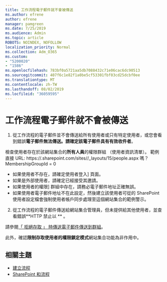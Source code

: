 ```yaml
---
title: 工作流程電子郵件就不會被傳送
ms.author: efrene
author: efrene
manager: pamgreen
ms.date: 7/25/2019
ms.audience: Admin
ms.topic: article
ROBOTS: NOINDEX, NOFOLLOW
localization_priority: Normal
ms.collection: Adm_O365
ms.custom:
- "5200020"
- "1586"
ms.openlocfilehash: 783bf0a5721aa5db7088432c71e06cac6dc90513
ms.sourcegitcommit: 407f6c1e82f1a0be5cf53301fbf03cd25dcbf0ee
ms.translationtype: MT
ms.contentlocale: zh-TW
ms.lasthandoff: 08/02/2019
ms.locfileid: "36059595"
---
```

# <a name="workflow-email-is-not-being-sent"></a>工作流程電子郵件就不會被傳送

1. 從工作流程的電子郵件並不會傳送給所有使用者或只有特定使用者，或您會看到錯誤**電子郵件無法傳送。請確定該電子郵件具有有效收件者**。

檢查使用者存在於該網站集合的**所有人員**的權限群組 （使用者資訊清單）。  範例直接 URL: https://<tenant>.sharepoint.com/sites/<sitename>/_layouts/15/people.aspx 嗎？MembershipGroupId = 0

- 如果使用者不存在，請確定使用者登入] 頁面。 
- 如果是外部使用者，請確定已經接受其邀請。
- 如果使用者的權限] 群組中存在，請務必電子郵件地址正確無誤。
- 如果使用者電子郵件地址不在此設定，然後建立該使用者可從的 SharePoint 使用者設定檔會強制使用者帳戶同步處理至這個網站集合的範例警示。
 
2. 從工作流程的電子郵件傳送給網站集合管理員，但未提供給其他使用者，並查看錯誤**HTTP 禁止以<spam> <spam> ** <spam> <spam>。
 

請參閱[「 拒絕存取 」 時傳送電子郵件傳送到群組](https://docs.microsoft.com/sharepoint/support/server-admin/access-denied-when-send-an-email-to-groups)。

此外，確認**限制存取使用者的權限鎖定模式**網站集合功能為非作用中。

## <a name="related-topics"></a>相關主題
- [建立流程](https://support.office.com/article/Create-a-flow-for-a-list-or-library-in-SharePoint-Online-or-OneDrive-for-Business-a9c3e03b-0654-46af-a254-20252e580d01) 
- [SharePoint 和流程](https://flow.microsoft.com/blog/sharepoint-and-flow/) 


